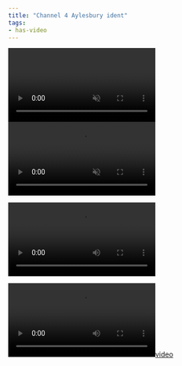 ```yaml
---
title: "Channel 4 Aylesbury ident"
tags:
- has-video
---
```


<video controls loop muted>
<img scr="https://elaraks.github.io/dampcapital/ident.mp4" type="video/mp4"/>
</video>

<video autoplay loop muted>
<source scr="https://www.youtube.com/watch?v=ZGMWilHP2aA&ab_channel=PRESBITSfromthisisfive.co.uk" type="video/mp4"/>
</video
    
<iframe src="https://www.youtube.com/watch?v=ZGMWilHP2aA&ab_channel=PRESBITSfromthisisfive.co.ukcontrols=0">
</iframe>

![video](ident.mp4)

[![video](https://elaraks.github.io/dampcapital/ident.mp4)](https://elaraks.github.io/dampcapital/ident.mp4)
